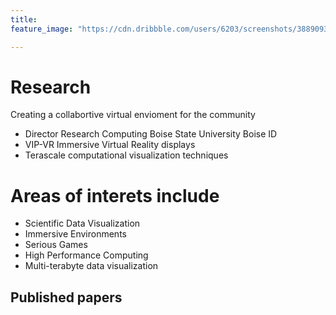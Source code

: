 ```yaml
---
title: 
feature_image: "https://cdn.dribbble.com/users/6203/screenshots/3889093/gp_air_2017-10-20_at_4.18.58_am.png"

---
```


# Research 
Creating a collabortive virtual envioment for the community

 * Director Research Computing Boise State University Boise ID
 * VIP-VR Immersive Virtual Reality displays
 * Terascale computational visualization techniques



# Areas of interets include 

* Scientific Data Visualization
* Immersive Environments
* Serious Games
* High Performance Computing
* Multi-terabyte data visualization

## Published papers 

